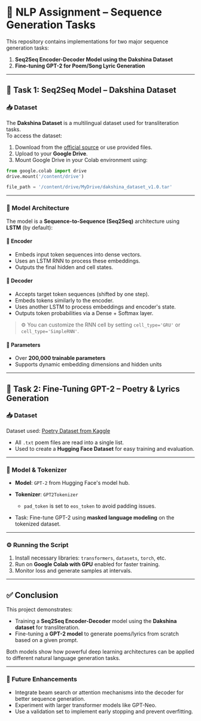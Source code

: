 # 🧠 NLP Assignment – Sequence Generation Tasks

This repository contains implementations for two major sequence generation tasks:

1. **Seq2Seq Encoder-Decoder Model using the Dakshina Dataset**  
2. **Fine-tuning GPT-2 for Poem/Song Lyric Generation**

---

## 📁 Task 1: Seq2Seq Model – Dakshina Dataset

### 📥 Dataset

The **Dakshina Dataset** is a multilingual dataset used for transliteration tasks.  
To access the dataset:

1. Download from the [official source](https://www.microsoft.com/en-us/download/details.aspx?id=100613) or use provided files.
2. Upload to your **Google Drive**.
3. Mount Google Drive in your Colab environment using:

```python
from google.colab import drive
drive.mount('/content/drive')

file_path = '/content/drive/MyDrive/dakshina_dataset_v1.0.tar'
```

---

### 🧠 Model Architecture

The model is a **Sequence-to-Sequence (Seq2Seq)** architecture using **LSTM** (by default):

#### 🔹 Encoder
- Embeds input token sequences into dense vectors.
- Uses an LSTM RNN to process these embeddings.
- Outputs the final hidden and cell states.

#### 🔹 Decoder
- Accepts target token sequences (shifted by one step).
- Embeds tokens similarly to the encoder.
- Uses another LSTM to process embeddings and encoder's state.
- Outputs token probabilities via a Dense + Softmax layer.

> ⚙️ You can customize the RNN cell by setting `cell_type='GRU'` or `cell_type='SimpleRNN'`.

#### 🔢 Parameters
- Over **200,000 trainable parameters**
- Supports dynamic embedding dimensions and hidden units

---

## 📝 Task 2: Fine-Tuning GPT-2 – Poetry & Lyrics Generation

### 📥 Dataset

Dataset used: [Poetry Dataset from Kaggle](https://www.kaggle.com/paultimothymooney/poetry)

- All `.txt` poem files are read into a single list.
- Used to create a **Hugging Face Dataset** for easy training and evaluation.

---

### 🤖 Model & Tokenizer

- **Model**: `GPT-2` from Hugging Face's model hub.
- **Tokenizer**: `GPT2Tokenizer`
  - `pad_token` is set to `eos_token` to avoid padding issues.
  
- Task: Fine-tune GPT-2 using **masked language modeling** on the tokenized dataset.

---

### ⚙️ Running the Script

1. Install necessary libraries: `transformers`, `datasets`, `torch`, etc.
2. Run on **Google Colab with GPU** enabled for faster training.
3. Monitor loss and generate samples at intervals.

---

## ✅ Conclusion

This project demonstrates:
- Training a **Seq2Seq Encoder-Decoder** model using the **Dakshina dataset** for transliteration.
- Fine-tuning a **GPT-2 model** to generate poems/lyrics from scratch based on a given prompt.

Both models show how powerful deep learning architectures can be applied to different natural language generation tasks.

---

### 🚀 Future Enhancements
- Integrate beam search or attention mechanisms into the decoder for better sequence generation.
- Experiment with larger transformer models like GPT-Neo.
- Use a validation set to implement early stopping and prevent overfitting.
